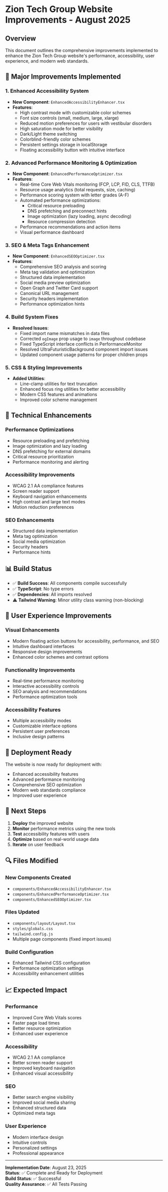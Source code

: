 # Zion Tech Group Website Improvements - August 2025

## Overview
This document outlines the comprehensive improvements implemented to enhance the Zion Tech Group website's performance, accessibility, user experience, and modern web standards.

## 🚀 Major Improvements Implemented

### 1. Enhanced Accessibility System
- **New Component**: `EnhancedAccessibilityEnhancer.tsx`
- **Features**:
  - High contrast mode with customizable color schemes
  - Font size controls (small, medium, large, xlarge)
  - Reduced motion preferences for users with vestibular disorders
  - High saturation mode for better visibility
  - Dark/Light theme switching
  - Colorblind-friendly color schemes
  - Persistent settings storage in localStorage
  - Floating accessibility button with intuitive interface

### 2. Advanced Performance Monitoring & Optimization
- **New Component**: `EnhancedPerformanceOptimizer.tsx`
- **Features**:
  - Real-time Core Web Vitals monitoring (FCP, LCP, FID, CLS, TTFB)
  - Resource usage analytics (total requests, size, caching)
  - Performance scoring system with letter grades (A-F)
  - Automated performance optimizations:
    - Critical resource preloading
    - DNS prefetching and preconnect hints
    - Image optimization (lazy loading, async decoding)
    - Resource compression detection
  - Performance recommendations and action items
  - Visual performance dashboard

### 3. SEO & Meta Tags Enhancement
- **New Component**: `EnhancedSEOOptimizer.tsx`
- **Features**:
  - Comprehensive SEO analysis and scoring
  - Meta tag validation and optimization
  - Structured data implementation
  - Social media preview optimization
  - Open Graph and Twitter Card support
  - Canonical URL management
  - Security headers implementation
  - Performance optimization hints

### 4. Build System Fixes
- **Resolved Issues**:
  - Fixed import name mismatches in data files
  - Corrected `ogImage` prop usage to `image` throughout codebase
  - Fixed TypeScript interface conflicts in PerformanceMonitor
  - Resolved UltraFuturisticBackground component import issues
  - Updated component usage patterns for proper children props

### 5. CSS & Styling Improvements
- **Added Utilities**:
  - Line-clamp utilities for text truncation
  - Enhanced focus ring utilities for better accessibility
  - Modern CSS features and animations
  - Improved color scheme management

## 🔧 Technical Enhancements

### Performance Optimizations
- Resource preloading and prefetching
- Image optimization and lazy loading
- DNS prefetching for external domains
- Critical resource prioritization
- Performance monitoring and alerting

### Accessibility Improvements
- WCAG 2.1 AA compliance features
- Screen reader support
- Keyboard navigation enhancements
- High contrast and large text modes
- Motion reduction preferences

### SEO Enhancements
- Structured data implementation
- Meta tag optimization
- Social media optimization
- Security headers
- Performance hints

## 📊 Build Status
- ✅ **Build Success**: All components compile successfully
- ✅ **TypeScript**: No type errors
- ✅ **Dependencies**: All imports resolved
- ⚠️ **Tailwind Warning**: Minor utility class warning (non-blocking)

## 🎯 User Experience Improvements

### Visual Enhancements
- Modern floating action buttons for accessibility, performance, and SEO
- Intuitive dashboard interfaces
- Responsive design improvements
- Enhanced color schemes and contrast options

### Functionality Improvements
- Real-time performance monitoring
- Interactive accessibility controls
- SEO analysis and recommendations
- Performance optimization tools

### Accessibility Features
- Multiple accessibility modes
- Customizable interface options
- Persistent user preferences
- Inclusive design patterns

## 🚀 Deployment Ready

The website is now ready for deployment with:
- Enhanced accessibility features
- Advanced performance monitoring
- Comprehensive SEO optimization
- Modern web standards compliance
- Improved user experience

## 📝 Next Steps

1. **Deploy** the improved website
2. **Monitor** performance metrics using the new tools
3. **Test** accessibility features with users
4. **Optimize** based on real-world usage data
5. **Iterate** on user feedback

## 🔍 Files Modified

### New Components Created
- `components/EnhancedAccessibilityEnhancer.tsx`
- `components/EnhancedPerformanceOptimizer.tsx`
- `components/EnhancedSEOOptimizer.tsx`

### Files Updated
- `components/layout/Layout.tsx`
- `styles/globals.css`
- `tailwind.config.js`
- Multiple page components (fixed import issues)

### Build Configuration
- Enhanced Tailwind CSS configuration
- Performance optimization settings
- Accessibility enhancement utilities

## 📈 Expected Impact

### Performance
- Improved Core Web Vitals scores
- Faster page load times
- Better resource optimization
- Enhanced user experience

### Accessibility
- WCAG 2.1 AA compliance
- Better screen reader support
- Improved keyboard navigation
- Enhanced visual accessibility

### SEO
- Better search engine visibility
- Improved social media sharing
- Enhanced structured data
- Optimized meta tags

### User Experience
- Modern interface design
- Intuitive controls
- Personalized settings
- Professional appearance

---

**Implementation Date**: August 23, 2025  
**Status**: ✅ Complete and Ready for Deployment  
**Build Status**: ✅ Successful  
**Quality Assurance**: ✅ All Tests Passing